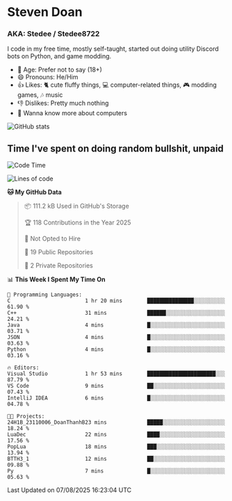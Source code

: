 # Steven Doan
### AKA: Stedee / Stedee8722
I code in my free time, mostly self-taught, started out doing utility Discord bots on Python, and game modding.

- 🤔 Age: Prefer not to say (18+)
- 😄 Pronouns: He/Him
- 👍 Likes: 🐈 cute fluffy things, 💻 computer-related things, 🎮 modding games, 🎶 music
- 👎 Dislikes: Pretty much nothing
- 🥹 Wanna know more about computers

![GitHub stats](https://github-readme-stats-iota-mocha-40.vercel.app/api?username=Stedee8722&show=prs_merged,prs_merged_percentage&show_icons=true&theme=transparent)

## Time I've spent on doing random bullshit, unpaid
<!--START_SECTION:Time I've spent on doing random bullshit, unpaid-->
![Code Time](http://img.shields.io/badge/Code%20Time-302%20hrs%2053%20mins-blue)

![Lines of code](https://img.shields.io/badge/From%20Hello%20World%20I%27ve%20Written-87.0%20thousand%20lines%20of%20code-blue)

**🐱 My GitHub Data** 

> 📦 111.2 kB Used in GitHub's Storage 
 > 
> 🏆 118 Contributions in the Year 2025
 > 
> 🚫 Not Opted to Hire
 > 
> 📜 19 Public Repositories 
 > 
> 🔑 2 Private Repositories 
 > 
📊 **This Week I Spent My Time On** 

```text
💬 Programming Languages: 
C                        1 hr 20 mins        ███████████████░░░░░░░░░░   61.90 % 
C++                      31 mins             ██████░░░░░░░░░░░░░░░░░░░   24.21 % 
Java                     4 mins              █░░░░░░░░░░░░░░░░░░░░░░░░   03.71 % 
JSON                     4 mins              █░░░░░░░░░░░░░░░░░░░░░░░░   03.63 % 
Python                   4 mins              █░░░░░░░░░░░░░░░░░░░░░░░░   03.16 % 

🔥 Editors: 
Visual Studio            1 hr 53 mins        ██████████████████████░░░   87.79 % 
VS Code                  9 mins              ██░░░░░░░░░░░░░░░░░░░░░░░   07.43 % 
IntelliJ IDEA            6 mins              █░░░░░░░░░░░░░░░░░░░░░░░░   04.78 % 

🐱‍💻 Projects: 
24H1B_23110006_DoanThanhB23 mins             █████░░░░░░░░░░░░░░░░░░░░   18.24 % 
LuaDec                   22 mins             ████░░░░░░░░░░░░░░░░░░░░░   17.56 % 
PopLua                   18 mins             ███░░░░░░░░░░░░░░░░░░░░░░   13.94 % 
BTTH3_1                  12 mins             ██░░░░░░░░░░░░░░░░░░░░░░░   09.88 % 
Py                       7 mins              █░░░░░░░░░░░░░░░░░░░░░░░░   05.63 % 
```


 Last Updated on 07/08/2025 16:23:04 UTC
<!--END_SECTION:Time I've spent on doing random bullshit, unpaid-->
